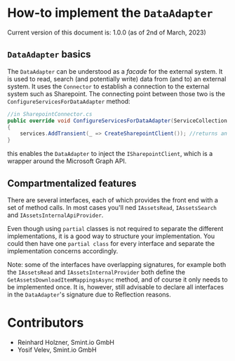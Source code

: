 How-to implement the `DataAdapter`
==================================
 
Current version of this document is: 1.0.0 (as of 2nd of March, 2023)

## `DataAdapter` basics

The `DataAdapter` can be understood as a _facade_ for the external system. It is used to read, search (and potentially write) data from (and to) an external system.
It uses the `Connector` to establish a connection to the external system such as Sharepoint. The connecting point between those two is the `ConfigureServicesForDataAdapter` method:
```c#
//in SharepointConnector.cs
public override void ConfigureServicesForDataAdapter(ServiceCollection services)
{
    services.AddTransient(_ => CreateSharepointClient()); //returns an ISharepointClient
}
```
this enables the `DataAdapter` to inject the `ISharepointClient`, which is a wrapper around the Microsoft Graph API.

## Compartmentalized features
There are several interfaces, each of which provides the front end with a set of method calls. In most cases you'll ned `IAssetsRead`, `IAssetsSearch` and `IAssetsInternalApiProvider`.

Even though using `partial` classes is not required to separate the different implementations, it is a good way to structure your implementation. You could then have one `partial class`
for every interface and separate the implementation concerns accordingly.

Note: some of the interfaces have overlapping signatures, for example both the `IAssetsRead` and `IAssetsInternalProvider` both define the `GetAssetsDownloadItemMappingsAsync` method, 
and of course it only needs to be implemented once. It is, however, still advisable to declare all interfaces in the `DataAdapter`'s signature due to Reflection reasons.

Contributors
============

- Reinhard Holzner, Smint.io GmbH
- Yosif Velev, Smint.io GmbH